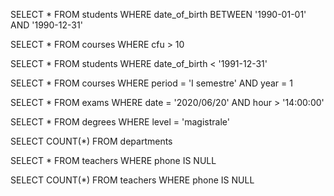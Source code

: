 <!-- 1 -->
SELECT * FROM students WHERE date_of_birth BETWEEN '1990-01-01' AND '1990-12-31'

<!-- 2 -->

SELECT * FROM courses WHERE cfu > 10


<!-- 3 -->
SELECT * FROM students WHERE date_of_birth < '1991-12-31'

<!-- 4 -->
SELECT * FROM courses WHERE period = 'I semestre' AND year = 1

<!-- 5 -->
SELECT * FROM exams WHERE date = '2020/06/20' AND hour > '14:00:00'


<!-- 6 -->
SELECT * FROM degrees WHERE level = 'magistrale'

<!-- 7 -->
SELECT COUNT(*) FROM departments

<!-- 8 -->
SELECT * FROM teachers WHERE phone IS NULL

SELECT COUNT(*) FROM teachers WHERE phone IS NULL


<!-- GROUP BY:
Contare quanti iscritti ci sono stati ogni anno
Contare gli insegnanti che hanno l'ufficio nello stesso edificio
Calcolare la media dei voti di ogni appello d'esame
Contare quanti corsi di laurea ci sono per ogni dipartimento
JOINS:
Selezionare tutti gli studenti iscritti al Corso di Laurea in Economia
Selezionare tutti i Corsi di Laurea del Dipartimento di Neuroscienze
Selezionare tutti i corsi in cui insegna Fulvio Amato (id=44)
Selezionare tutti gli studenti con i dati relativi al corso di laurea a cui sono iscritti e il relativo dipartimento, in ordine alfabetico per cognome e nome
Selezionare tutti i corsi di laurea con i relativi corsi e insegnanti
Selezionare tutti i docenti che insegnano nel Dipartimento di Matematica (54)
BONUS: Selezionare per ogni studente quanti tentativi d’esame ha sostenuto per superare ciascuno dei suoi esami -->


<!-- group by  -->

<!-- 1 -->

